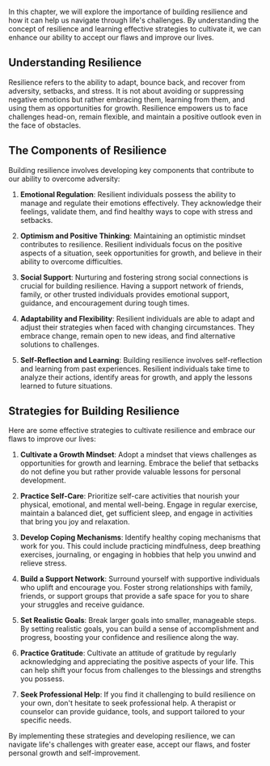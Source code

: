 
In this chapter, we will explore the importance of building resilience and how it can help us navigate through life's challenges. By understanding the concept of resilience and learning effective strategies to cultivate it, we can enhance our ability to accept our flaws and improve our lives.

Understanding Resilience
------------------------

Resilience refers to the ability to adapt, bounce back, and recover from adversity, setbacks, and stress. It is not about avoiding or suppressing negative emotions but rather embracing them, learning from them, and using them as opportunities for growth. Resilience empowers us to face challenges head-on, remain flexible, and maintain a positive outlook even in the face of obstacles.

The Components of Resilience
----------------------------

Building resilience involves developing key components that contribute to our ability to overcome adversity:

1. **Emotional Regulation**: Resilient individuals possess the ability to manage and regulate their emotions effectively. They acknowledge their feelings, validate them, and find healthy ways to cope with stress and setbacks.

2. **Optimism and Positive Thinking**: Maintaining an optimistic mindset contributes to resilience. Resilient individuals focus on the positive aspects of a situation, seek opportunities for growth, and believe in their ability to overcome difficulties.

3. **Social Support**: Nurturing and fostering strong social connections is crucial for building resilience. Having a support network of friends, family, or other trusted individuals provides emotional support, guidance, and encouragement during tough times.

4. **Adaptability and Flexibility**: Resilient individuals are able to adapt and adjust their strategies when faced with changing circumstances. They embrace change, remain open to new ideas, and find alternative solutions to challenges.

5. **Self-Reflection and Learning**: Building resilience involves self-reflection and learning from past experiences. Resilient individuals take time to analyze their actions, identify areas for growth, and apply the lessons learned to future situations.

Strategies for Building Resilience
----------------------------------

Here are some effective strategies to cultivate resilience and embrace our flaws to improve our lives:

1. **Cultivate a Growth Mindset**: Adopt a mindset that views challenges as opportunities for growth and learning. Embrace the belief that setbacks do not define you but rather provide valuable lessons for personal development.

2. **Practice Self-Care**: Prioritize self-care activities that nourish your physical, emotional, and mental well-being. Engage in regular exercise, maintain a balanced diet, get sufficient sleep, and engage in activities that bring you joy and relaxation.

3. **Develop Coping Mechanisms**: Identify healthy coping mechanisms that work for you. This could include practicing mindfulness, deep breathing exercises, journaling, or engaging in hobbies that help you unwind and relieve stress.

4. **Build a Support Network**: Surround yourself with supportive individuals who uplift and encourage you. Foster strong relationships with family, friends, or support groups that provide a safe space for you to share your struggles and receive guidance.

5. **Set Realistic Goals**: Break larger goals into smaller, manageable steps. By setting realistic goals, you can build a sense of accomplishment and progress, boosting your confidence and resilience along the way.

6. **Practice Gratitude**: Cultivate an attitude of gratitude by regularly acknowledging and appreciating the positive aspects of your life. This can help shift your focus from challenges to the blessings and strengths you possess.

7. **Seek Professional Help**: If you find it challenging to build resilience on your own, don't hesitate to seek professional help. A therapist or counselor can provide guidance, tools, and support tailored to your specific needs.

By implementing these strategies and developing resilience, we can navigate life's challenges with greater ease, accept our flaws, and foster personal growth and self-improvement.
